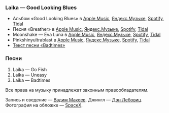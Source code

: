 ### Laika — Good Looking Blues

- Альбом «Good Looking Blues» в
	[Apple Music](https://music.apple.com/album/3028729),
	[Яндекс.Музыке](https://music.yandex.ru/album/719219),
	[Spotify](https://open.spotify.com/album/3ouVz7kS7MhXKDn8C7qkvb),
	[Tidal](https://tidal.com/browse/album/2204760)
- Песня «Breather» в
	[Apple Music](https://music.apple.com/album/7060524?i=7060502),
	[Яндекс.Музыке](https://music.yandex.ru/album/709394/track/6572312),
	[Spotify](https://open.spotify.com/track/3r6SEGPVlAtfrP8WtDD6eV),
	[Tidal](tidal.com/browse/track/2204170)
- Moonshake — Eva Luna в
	[Apple Music](https://music.apple.com/album/251624175),
	[Яндекс.Музыке](https://music.yandex.ru/album/720524),
	[Spotify](https://open.spotify.com/album/0ZItDfsnuLZvNbRryAToZ6),
	[Tidal](https://tidal.com/browse/album/2207058)
- Pinkshinyultrablast в
	[Apple Music](https://music.apple.com/artist/365816959),
	[Яндекс.Музыке](https://music.yandex.ru/artist/3270258),
	[Spotify](https://open.spotify.com/artist/3pJuDuFyP5uxCHDpXPczf4),
	[Tidal](https://tidal.com/browse/artist/6201863)
- [Текст песни «Badtimes»](https://genius.com/Laika-badtimes-lyrics)

### Песни

1. Laika — Go Fish
2. Laika — Uneasy
3. Laika — Badtimes

Все права на музыку принадлежат законным правообладателям.

Запись и сведение — [Вадим Макеев](https://pepelsbey.dev/).
Джингл — [Дэн Лебовиц](https://www.youtube.com/channel/UC38A5qHrlc_Zgua7vL4b96w).
Фотография на обложке — [SpaceX](https://unsplash.com/photos/VBNb52J8Trk).
